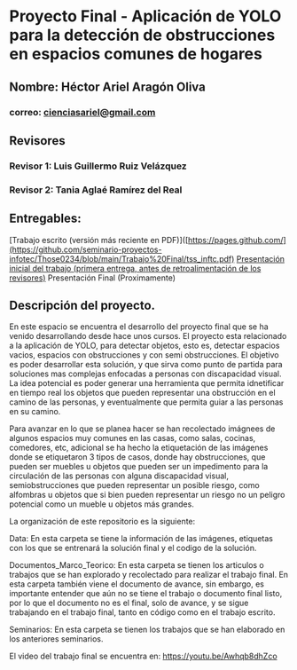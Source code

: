 # Proyecto Final - Aplicación de YOLO para la detección de obstrucciones en espacios comunes de hogares

## Nombre: Héctor Ariel Aragón Oliva
### correo: cienciasariel@gmail.com

## Revisores

### Revisor 1: Luis Guillermo Ruiz Velázquez 
### Revisor 2: Tania Aglaé Ramírez del Real

## Entregables:

[Trabajo escrito (versión más reciente en PDF)]([https://pages.github.com/](https://github.com/seminario-proyectos-infotec/Those0234/blob/main/Trabajo%20Final/tss_inftc.pdf)
[Presentación inicial del trabajo (primera entrega, antes de retroalimentación de los revisores)](https://github.com/seminario-proyectos-infotec/Those0234/blob/main/Seminarios/SeminarioDeProyectosII/PresentaciónProyecto.pptx)
Presentación Final (Proximamente)

## Descripción del proyecto.

En este espacio se encuentra el desarrollo del proyecto final que se ha venido desarrollando desde hace unos cursos. El proyecto esta relacionado a la aplicación de YOLO, para detectar objetos, esto es, detectar espacios vacios, espacios con obstrucciones y con semi obstrucciones. El objetivo es poder desarrollar esta solución, y que sirva como punto de partida para soluciones mas complejas enfocadas a personas con discapacidad visual. La idea potencial es poder generar una herramienta que permita idnetificar en tiempo real los objetos que pueden representar una obstrucción en el camino de las personas, y eventualmente que permita guiar a las personas en su camino. 

Para avanzar en lo que se planea hacer se han recolectado imágnees de algunos espacios muy comunes en las casas, como salas, cocinas, comedores, etc, adicional se ha hecho la etiquetación de las imágenes donde se etiquetaron 3 tipos de casos, donde hay obstrucciones, que pueden ser muebles u objetos que pueden ser un impedimento para la circulación de las personas con alguna discapacidad visual, semiobstrucciones que pueden representar un posible riesgo, como alfombras u objetos que si bien pueden representar un riesgo no un peligro potencial como un mueble u objetos más grandes.

La organización de este repositorio es la siguiente:

Data: En esta carpeta se tiene la información de las imágenes, etiquetas con los que se entrenará la solución final y el codigo de la solución.

Documentos_Marco_Teorico: En esta carpeta se tienen los articulos o trabajos que se han explorado y recolectado para realizar el trabajo final. En esta carpeta también viene el documento de avance, sin embargo, es importante entender que aún no se tiene el trabajo o documento final listo, por lo que el documento no es el final, solo de avance, y se sigue trabajando en el trabajo final, tanto en código como en el trabajo escrito. 

Seminarios: En esta carpeta se tienen los trabajos que se han elaborado en los anteriores seminarios.

El video del trabajo final se encuentra en: https://youtu.be/Awhqb8dhZco
